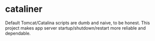 # cataliner
Default Tomcat/Catalina scripts are dumb and naive, to be honest. This project makes app server startup/shutdown/restart more reliable and dependable.
